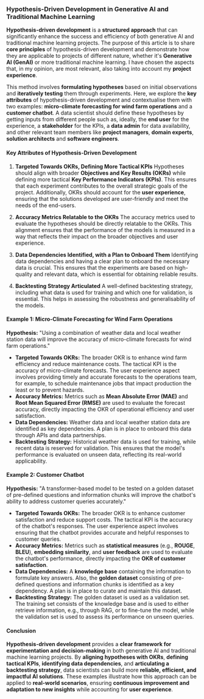 ### Hypothesis-Driven Development in Generative AI and Traditional Machine Learning

**Hypothesis-driven development** is a **structured approach** that can significantly enhance the success and efficiency of both generative AI and traditional machine learning projects. The purpose of this article is to share **core principles** of hypothesis-driven development and demonstrate how they are applicable to projects of different nature, whether it's **Generative AI (GenAI)** or more traditional machine learning. I have chosen the aspects that, in my opinion, are most relevant, also taking into account my **project experience**.

This method involves **formulating hypotheses** based on initial observations and **iteratively testing** them through experiments. Here, we explore the **key attributes** of hypothesis-driven development and contextualise them with two examples: **micro-climate forecasting for wind farm operations** and a **customer chatbot**. A data scientist should define these hypotheses by getting inputs from different people such as, ideally, the **end user** for the experience, a **stakeholder** for the KPIs, a **data admin** for data availability, and other relevant team members like **project managers**, **domain experts**, **solution architects** and **software engineers**.


#### Key Attributes of Hypothesis-Driven Development

1. **Targeted Towards OKRs, Defining More Tactical KPIs**
   Hypotheses should align with broader **Objectives and Key Results (OKRs)** while defining more tactical **Key Performance Indicators (KPIs)**. This ensures that each experiment contributes to the overall strategic goals of the project. Additionally, OKRs should account for the **user experience**, ensuring that the solutions developed are user-friendly and meet the needs of the end-users.

2. **Accuracy Metrics Relatable to the OKRs**
   The accuracy metrics used to evaluate the hypotheses should be directly relatable to the OKRs. This alignment ensures that the performance of the models is measured in a way that reflects their impact on the broader objectives and user experience.

3. **Data Dependencies Identified, with a Plan to Onboard Them**
   Identifying data dependencies and having a clear plan to onboard the necessary data is crucial. This ensures that the experiments are based on high-quality and relevant data, which is essential for obtaining reliable results.

4. **Backtesting Strategy Articulated**
   A well-defined backtesting strategy, including what data is used for training and which one for validation, is essential. This helps in assessing the robustness and generalisability of the models.

#### Example 1: Micro-Climate Forecasting for Wind Farm Operations

**Hypothesis:** "Using a combination of weather data and local weather station data will improve the accuracy of micro-climate forecasts for wind farm operations."

- **Targeted Towards OKRs:** The broader OKR is to enhance wind farm efficiency and reduce maintenance costs. The tactical KPI is the accuracy of micro-climate forecasts. The user experience aspect involves providing timely and accurate forecasts to the operations team, for example, to schedule maintenance jobs that impact production the least or to prevent hazards.
- **Accuracy Metrics:** Metrics such as **Mean Absolute Error (MAE)** and **Root Mean Squared Error (RMSE)** are used to evaluate the forecast accuracy, directly impacting the OKR of operational efficiency and user satisfaction.
- **Data Dependencies:** Weather data and local weather station data are identified as key dependencies. A plan is in place to onboard this data through APIs and data partnerships.
- **Backtesting Strategy:** Historical weather data is used for training, while recent data is reserved for validation. This ensures that the model's performance is evaluated on unseen data, reflecting its real-world applicability.

#### Example 2: Customer Chatbot

**Hypothesis:** "A transformer-based model to be tested on a golden dataset of pre-defined questions and information chunks will improve the chatbot's ability to address customer queries accurately."

- **Targeted Towards OKRs:** The broader OKR is to enhance customer satisfaction and reduce support costs. The tactical KPI is the accuracy of the chatbot's responses. The user experience aspect involves ensuring that the chatbot provides accurate and helpful responses to customer queries.
- **Accuracy Metrics:** Metrics such as **statistical measures** (e.g., **ROUGE**, **BLEU**), **embedding similarity**, and **user feedback** are used to evaluate the chatbot's performance, directly impacting the **OKR of customer satisfaction**.
- **Data Dependencies:** A **knowledge base** containing the information to formulate key answers. Also, the **golden dataset** consisting of pre-defined questions and information chunks is identified as a key dependency. A plan is in place to curate and maintain this dataset.
- **Backtesting Strategy:** The golden dataset is used as a validation set. The training set consists of the knowledge base and is used to either retrieve information, e.g., through RAG, or to fine-tune the model, while the validation set is used to assess its performance on unseen queries.

#### Conclusion

**Hypothesis-driven development** provides a **clear framework for experimentation and decision-making** in both generative AI and traditional machine learning projects. By **aligning hypotheses with OKRs**, **defining tactical KPIs**, **identifying data dependencies**, and **articulating a backtesting strategy**, data scientists can build more **reliable, efficient, and impactful AI solutions**. These examples illustrate how this approach can be applied to **real-world scenarios**, ensuring **continuous improvement and adaptation to new insights** while accounting for **user experience**.
